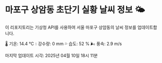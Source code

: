 
# 마포구 상암동 초단기 실황 날씨 정보 🌤️

이 리포지토리는 기상청 API를 사용하여 서울 마포구 상암동의 날씨 정보를 업데이트합니다. 

🌡️ 기온: 14.4 ℃
💧 강수량: 0 mm
💦 습도: 52 %
🌬️ 풍속: 2.9 m/s

마지막 업데이트 시각: 2025년 04월 10일 18시 11분    
